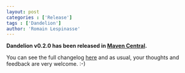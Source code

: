 ```yaml
---
layout: post
categories : ['Release']
tags : ['Dandelion']
author: 'Romain Lespinasse'
---
```

**Dandelion v0.2.0 has been released in [Maven Central](http://search.maven.org/#search%7Cga%7C1%7Cdandelion).**

You can see the full changelog [here](/dandelion/changelog.html) and as usual, your thoughts and feedback are very welcome. :-)